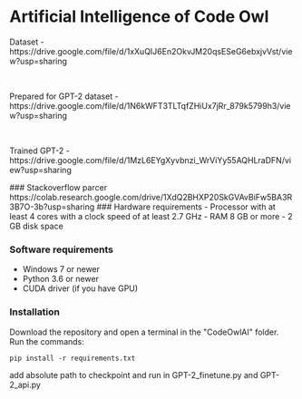 <h1> Artificial Intelligence of Code Owl</h1>

<p> Dataset - https://drive.google.com/file/d/1xXuQIJ6En2OkvJM20qsESeG6ebxjvVst/view?usp=sharing </p><br>
<p> Prepared for GPT-2 dataset - https://drive.google.com/file/d/1N6kWFT3TLTqfZHiUx7jRr_879k5799h3/view?usp=sharing</p><br>
<p>Trained GPT-2 -  https://drive.google.com/file/d/1MzL6EYgXyvbnzi_WrViYy55AQHLraDFN/view?usp=sharing</p>
### Stackoverflow parcer
https://colab.research.google.com/drive/1XdQ2BHXP20SkGVAvBiFw5BA3R3B7O-3b?usp=sharing
### Hardware requirements 
- Processor with at least 4 cores with a clock speed of at least 2.7 GHz
- RAM 8 GB or more
- 2 GB disk space

### Software requirements
- Windows 7 or newer
- Python 3.6 or newer
- CUDA driver (if you have GPU)


### Installation 
Download the repository and open a terminal in the "CodeOwlAI" folder.
Run the commands:
```
pip install -r requirements.txt
```

add absolute path to checkpoint and run in GPT-2_finetune.py and GPT-2_api.py